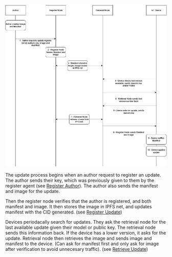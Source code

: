 ![Update Flow](FlowDiagramGeneral.drawio.png?raw=true "Update Flow")

The update process begins when an author request to register an update. The author sends
their key, which was previously given to them by the register agent (see [Register Author](./RegisterAuthor)).
The author also sends the manifest and image for the update.

Then the register node verifies that the author is registered, and both manifest and image. It then 
stores the image in IPFS net, and updates manifest with the CID generated. (see [Register Update](./RegisterUpdate))

Devices periodacally search for updates. They ask the retrieval node for the last available update
given their model or public key. The retrieval node sends this information back. If the device
has a lower version, it asks for the update. Retrieval node then retrieves the image and sends image
and manifest to the device. (Can ask for manifest first and only ask for image after verification
to avoid unnecesary traffic). (see [Retrieve Update](./RetrieveUpdate))